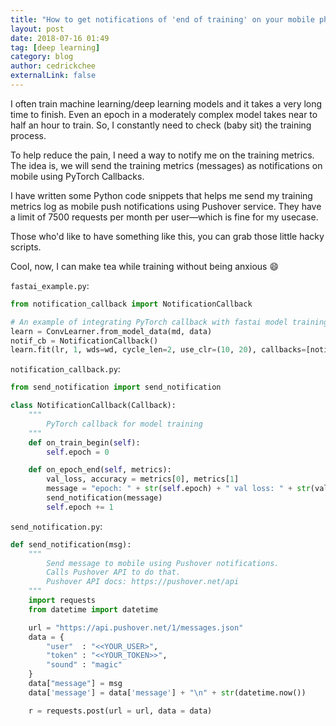 ```yaml
---
title: "How to get notifications of 'end of training' on your mobile phone"
layout: post
date: 2018-07-16 01:49
tag: [deep learning]
category: blog
author: cedrickchee
externalLink: false
---
```


I often train machine learning/deep learning models and it takes a very long time to finish. Even an epoch in a moderately complex model takes near to half an hour to train. So, I constantly need to check (baby sit) the training process.

To help reduce the pain, I need a way to notify me on the training metrics. The idea is, we will send the training metrics (messages) as notifications on mobile using PyTorch Callbacks.

I have written some Python code snippets that helps me send my training metrics log as mobile push notifications using Pushover service. They have a limit of 7500 requests per month per user—which is fine for my usecase.

Those who'd like to have something like this, you can grab those little hacky scripts.

Cool, now, I can make tea while training without being anxious :smile:

`fastai_example.py`:

```py
from notification_callback import NotificationCallback

# An example of integrating PyTorch callback with fastai model training loop
learn = ConvLearner.from_model_data(md, data)
notif_cb = NotificationCallback()
learn.fit(lr, 1, wds=wd, cycle_len=2, use_clr=(10, 20), callbacks=[notif_cb])
```

`notification_callback.py`:

```py
from send_notification import send_notification

class NotificationCallback(Callback):
    """
        PyTorch callback for model training
    """
    def on_train_begin(self):
        self.epoch = 0

    def on_epoch_end(self, metrics):
        val_loss, accuracy = metrics[0], metrics[1]
        message = "epoch: " + str(self.epoch) + " val loss: " + str(val_loss[0])[0:7] + " val acc: " + str(accuracy)[0:7]
        send_notification(message)
        self.epoch += 1
```

`send_notification.py`:

```py
def send_notification(msg):
    """
        Send message to mobile using Pushover notifications.
        Calls Pushover API to do that.
        Pushover API docs: https://pushover.net/api
    """
    import requests
    from datetime import datetime

    url = "https://api.pushover.net/1/messages.json"
    data = {
        "user"  : "<<YOUR_USER>",
        "token" : "<<YOUR_TOKEN>>",
        "sound" : "magic"
    }
    data["message"] = msg
    data['message'] = data['message'] + "\n" + str(datetime.now())

    r = requests.post(url = url, data = data)
```